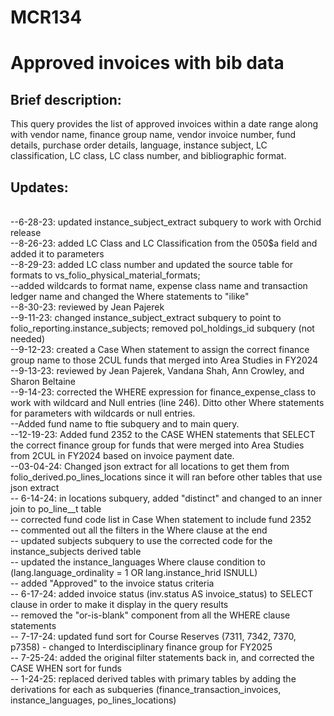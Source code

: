 # MCR134

# Approved invoices with bib data  
<p>
  
## Brief description:
This query provides the list of approved invoices within a date range along with vendor name, finance group name, vendor invoice number, fund details, purchase order details, language, instance subject, LC classification, LC class, LC class number, and bibliographic format. 
<p>
  
## Updates:

<br>--6-28-23: updated instance_subject_extract subquery to work with Orchid release
<br>--8-26-23: added LC Class and LC Classification from the 050$a field and added it to parameters
<br>--8-29-23: added LC class number and updated the source table for formats to vs_folio_physical_material_formats;
<br>--added wildcards to format name, expense class name and transaction ledger name and changed the Where statements to "ilike"
<br>--8-30-23: reviewed by Jean Pajerek
<br>--9-11-23: changed instance_subject_extract subquery to point to folio_reporting.instance_subjects; removed pol_holdings_id subquery (not needed)
<br>--9-12-23: created a Case When statement to assign the correct finance group name to those 2CUL funds that merged into Area Studies in FY2024
<br>--9-13-23: reviewed by Jean Pajerek, Vandana Shah, Ann Crowley, and Sharon Beltaine
<br>--9-14-23: corrected the WHERE expression for finance_expense_class to work with wildcard and Null entries (line 246). Ditto other Where statements for parameters with wildcards or null entries.
<br>--Added fund name to ftie subquery and to main query.
<br>--12-19-23: Added fund 2352 to the CASE WHEN statements that SELECT the correct finance group for funds that were merged into Area Studies from 2CUL in FY2024 based on invoice payment date.
<br>--03-04-24: Changed json extract for all locations to get them from folio_derived.po_lines_locations since it will ran before other tables that use json extract
<br>-- 6-14-24: in locations subquery, added "distinct" and changed to an inner join to po_line__t table
<br>	-- corrected fund code list in Case When statement to include fund 2352
<br>	-- commented out all the filters in the Where clause at the end
<br>	-- updated subjects subquery to use the corrected code for the instance_subjects derived table
<br>	-- updated the instance_languages Where clause condition to (lang.language_ordinality = 1 OR lang.instance_hrid ISNULL)
<br>	-- added "Approved" to the invoice status criteria
<br>-- 6-17-24: added invoice status (inv.status AS invoice_status) to SELECT clause in order to make it display in the query results
<br>	-- removed the "or-is-blank" component from all the WHERE clause statements
<br>-- 7-17-24: updated fund sort for Course Reserves (7311, 7342, 7370, p7358) - changed to Interdisciplinary finance group for FY2025
<br>-- 7-25-24: added the original filter statements back in, and corrected the CASE WHEN sort for funds
<br>-- 1-24-25: replaced derived tables with primary tables by adding the derivations for each as subqueries (finance_transaction_invoices, instance_languages, po_lines_locations)




